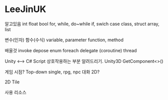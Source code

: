 # LeeJinUK

알고있음
int float bool
for,  while, do~while
if, swich case
class, struct
array, list

변수(인자)                   함수(수식)
variable, parameter       function, method


배울것
invoke depose
enum
foreach
delegate (coroutine)
thread

Unity <--> C# Script 상호작용하는 부분 알려드리기.
Unity3D
GetComponent<>()

게임
시점? Top-down
single, rpg, npc 대화
2D?

2D
Tile

사용 리소스



